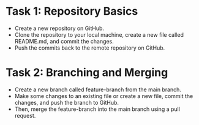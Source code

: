 # Task 1: Repository Basics

- Create a new repository on GitHub.
- Clone the repository to your local machine, create a new file called README.md, and commit the changes.
- Push the commits back to the remote repository on GitHub.



# Task 2: Branching and Merging

- Create a new branch called feature-branch from the main branch.
- Make some changes to an existing file or create a new file, commit the changes, and push the branch to GitHub.
- Then, merge the feature-branch into the main branch using a pull request.

